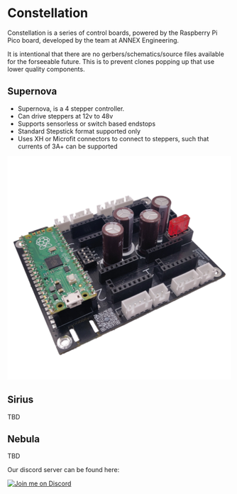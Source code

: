 # Constellation
Constellation is a series of control boards, powered by the Raspberry Pi Pico board, developed by the team at ANNEX Engineering.

It is intentional that there are no gerbers/schematics/source files available for the forseeable future. This is to prevent clones popping up that use lower quality components.

## Supernova
 - Supernova, is a 4 stepper controller. 
 - Can drive steppers at 12v to 48v
 - Supports sensorless or switch based endstops
 - Standard Stepstick format supported only
 - Uses XH or Microfit connectors to connect to steppers, such that currents of 3A+ can be supported

 ![picture](Supernova/Gallery/Supernova_pico.png)

 ## Sirius
 TBD

 ## Nebula
 TBD

Our discord server can be found here: 

[![Join me on Discord](https://discord.com/api/guilds/641407187004030997/widget.png?style=banner2)](https://discord.gg/MzTR3zE)
